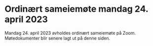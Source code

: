 # Ordinært sameiemøte mandag 24. april 2023

Mandag 24. april 2023 avholdes ordinært sameiemøte på Zoom. Møtedokumenter blir senere lagt ut på denne siden.

